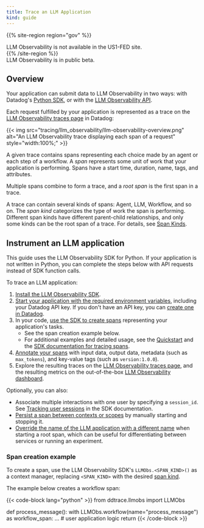 ```yaml
---
title: Trace an LLM Application
kind: guide
---
```

{{% site-region region="gov" %}}
<div class="alert alert-warning">
LLM Observability is not available in the US1-FED site.
</div>
{{% /site-region %}}

<div class="alert alert-info">LLM Observability is in public beta.</a></div>

## Overview

Your application can submit data to LLM Observability in two ways: with Datadog's [Python SDK][12], or with the [LLM Observability API][13].

Each request fulfilled by your application is represented as a trace on the [LLM Observability traces page][2] in Datadog:

{{< img src="tracing/llm_observability/llm-observability-overview.png" alt="An LLM Observability trace displaying each span of a request" style="width:100%;" >}}

A given trace contains spans representing each choice made by an agent or each step of a workflow. A *span* represents some unit of work that your application is performing. Spans have a start time, duration, name, tags, and attributes.

Multiple spans combine to form a trace, and a *root span* is the first span in a trace.

A trace can contain several kinds of spans: Agent, LLM, Workflow, and so on. The *span kind* categorizes the type of work the span is performing. Different span kinds have different parent-child relationships, and only some kinds can be the root span of a trace. For details, see [Span Kinds][4].

## Instrument an LLM application

<div class="alert alert-info">This guide uses the LLM Observability SDK for Python. If your application is not written in Python, you can complete the steps below with API requests instead of SDK function calls.</a></div>

To trace an LLM application:

1. [Install the LLM Observability SDK][1].
1. [Start your application with the required environment variables][5], including your Datadog API key. If you don't have an API key, you can [create one in Datadog][3].
1. In your code, [use the SDK to create spans](#span-creation-example) representing your application's tasks.
    - See the span creation example below.
    - For additional examples and detailed usage, see the [Quickstart][10] and the [SDK documentation for tracing spans][11]. 
1. [Annotate your spans][7] with input data, output data, metadata (such as `max_tokens`), and key-value tags (such as `version:1.0.0`).
1. Explore the resulting traces on the [LLM Observability traces page][2], and the resulting metrics on the out-of-the-box [LLM Observability dashboard][14].

Optionally, you can also:

- Associate multiple interactions with one user by specifying a `session_id`. See [Tracking user sessions][6] in the SDK documentation.
- [Persist a span between contexts or scopes][8] by manually starting and stopping it.
- [Override the name of the LLM application with a different name][9] when starting a root span, which can be useful for differentiating between services or running an experiment.

### Span creation example

To create a span, use the LLM Observability SDK's `LLMObs.<SPAN_KIND>()` as a context manager, replacing `<SPAN_KIND>` with the desired [span kind][4]. 

The example below creates a workflow span:

{{< code-block lang="python" >}}
from ddtrace.llmobs import LLMObs

def process_message():
    with LLMObs.workflow(name="process_message") as workflow_span:
        ... # user application logic
    return
{{< /code-block >}}

[1]: /tracing/llm_observability/sdk/#installation
[2]: https://app.datadoghq.com/llm/traces
[3]: /account_management/api-app-keys/#add-an-api-key-or-client-token
[4]: /tracing/llm_observability/span_kinds
[5]: /tracing/llm_observability/sdk/#running-an-llm-application
[6]: /tracing/llm_observability/sdk/#tracking-user-sessions
[7]: /tracing/llm_observability/sdk/#annotating-a-span
[8]: /tracing/llm_observability/sdk/#persisting-a-span-across-contexts
[9]: /tracing/llm_observability/sdk/#tracing-multiple-applications
[10]: /tracing/llm_observability/quickstart/
[11]: /tracing/llm_observability/sdk/#tracing-spans
[12]: /tracing/llm_observability/sdk
[13]: /tracing/llm_observability/api
[14]: https://app.datadoghq.com/dash/integration/llm_analytics
